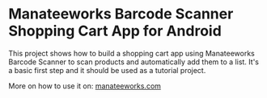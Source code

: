 # Manateeworks Barcode Scanner Shopping Cart App for Android

This project shows how to build a shopping cart app using Manateeworks Barcode Scanner to scan products and automatically add them to a list. It's a basic first step and it should be used as a tutorial project.

More on how to use it on: [manateeworks.com](https://manateeworks.com/blog/2017/02/how-to-make-your-own-shopping-barcode-scanner-application-in-android-studio)
